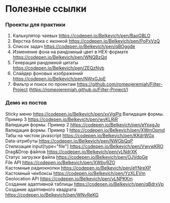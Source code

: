 # Полезные ссылки

### Проекты для практики

1. Калькулятор чаевых https://codepen.io/Belkevich/pen/BaoGBLO
2. Верстка блока с иконкой https://codepen.io/Belkevich/pen/PoPxVzQ
3. Список задач https://codepen.io/Belkevich/pen/qBOggde
4. Изменение фона на рандомный цвет в HEX-формате https://codepen.io/Belkevich/pen/WNQBzQd
5. Генерация рандомной цитаты https://codepen.io/Belkevich/pen/ZEQzNyb
6. Слайдер фоновых изображений https://codepen.io/Belkevich/pen/NWxGJpE
7. Фильтр и поиск по проектам https://github.com/romeojeremiah/Filter-Project (https://romeojeremiah.github.io/Filter-Project/)

### Демо из постов

Sticky меню https://codepen.io/Belkevich/pen/xxVgjPq
Валидация формы. Пример 3 https://codepen.io/Belkevich/pen/wvKLRjR<br>
Валидация формы. Пример 2 https://codepen.io/Belkevich/pen/eYpxgJp<br>
Валидация формы. Пример 1 https://codepen.io/Belkevich/pen/XWmOpmd<br>
Табы на чистом javascript https://codepen.io/Belkevich/pen/KKdrWGx<br>
Data-атрибуты https://codepen.io/Belkevich/pen/NWGbQqP<br>
Стилизация input[type="file"] https://codepen.io/Belkevich/pen/VwvwKRO<br>
Drag&Drop файлов https://codepen.io/Belkevich/pen/yLNdrXK<br>
Статус загрузки файла https://codepen.io/Belkevich/pen/OJVdpGe<br>
File API https://codepen.io/Belkevich/pen/XWbyRZO<br>
Кастомные радиокнопки https://codepen.io/Belkevich/pen/eYNreXP<br>
Кастомный чекбоксы https://codepen.io/Belkevich/pen/YzXLEVm<br>
Geolocation API https://codepen.io/Belkevich/pen/yLNPKKm<br>
Создание адаптивной таблицы https://codepen.io/Belkevich/pen/qBdrxVp<br>
Создание адаптивного квадрата https://codepen.io/Belkevich/pen/WNvReKG
